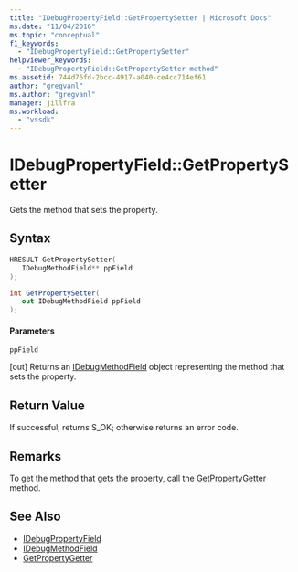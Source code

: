 ```yaml
---
title: "IDebugPropertyField::GetPropertySetter | Microsoft Docs"
ms.date: "11/04/2016"
ms.topic: "conceptual"
f1_keywords:
  - "IDebugPropertyField::GetPropertySetter"
helpviewer_keywords:
  - "IDebugPropertyField::GetPropertySetter method"
ms.assetid: 744d76fd-2bcc-4917-a040-ce4cc714ef61
author: "gregvanl"
ms.author: "gregvanl"
manager: jillfra
ms.workload:
  - "vssdk"
---
```

# IDebugPropertyField::GetPropertySetter
Gets the method that sets the property.

## Syntax

```cpp
HRESULT GetPropertySetter( 
   IDebugMethodField** ppField
);
```

```csharp
int GetPropertySetter(
   out IDebugMethodField ppField
);
```

#### Parameters
 `ppField`

 [out] Returns an [IDebugMethodField](../../../extensibility/debugger/reference/idebugmethodfield.md) object representing the method that sets the property.

## Return Value
 If successful, returns S_OK; otherwise returns an error code.

## Remarks
 To get the method that gets the property, call the [GetPropertyGetter](../../../extensibility/debugger/reference/idebugpropertyfield-getpropertygetter.md) method.

## See Also
- [IDebugPropertyField](../../../extensibility/debugger/reference/idebugpropertyfield.md)
- [IDebugMethodField](../../../extensibility/debugger/reference/idebugmethodfield.md)
- [GetPropertyGetter](../../../extensibility/debugger/reference/idebugpropertyfield-getpropertygetter.md)
